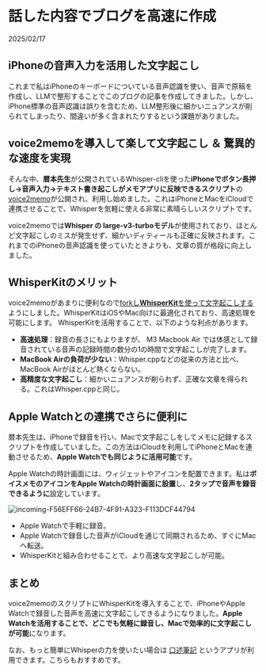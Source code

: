 # 話した内容でブログを高速に作成

2025/02/17

## iPhoneの音声入力を活用した文字起こし

これまで私はiPhoneのキーボードについている音声認識を使い、音声で原稿を作成し、LLMで整形することでこのブログの記事を作成してきました。しかし、iPhone標準の音声認識は誤りを含むため、LLM整形後に細かいニュアンスが削られてしまったり、間違いが多く含まれたりするという課題がありました。

## voice2memoを導入して楽して文字起こし ＆ 驚異的な速度を実現

そんな中、**暦本先生**が公開されているWhisper-cliを使った**iPhoneでボタン長押し→音声入力→テキスト書き起こしがメモアプリに反映できるスクリプト**の[voice2memo](https://github.com/rkmt/voice2memo)が公開され、利用し始めました。これはiPhoneとMacをiCloudで連携させることで、Whisperを気軽に使える非常に素晴らしいスクリプトです。  

voice2memoでは**Whisper の large-v3-turboモデル**が使用されており、ほとんど文字起こしのミスが発生せず、細かいディティールも正確に反映されます。これまでのiPhoneの音声認識を使っていたときよりも、文章の質が格段に向上しました。

## WhisperKitのメリット

voice2memoがあまりに便利なので[forkし**WhisperKit**を使って文字起こしする](https://github.com/yossato/voice2memo)ようにしました。WhisperKitはiOSやMac向けに最適化されており、高速処理を可能にします。
WhisperKitを活用することで、以下のような利点があります。

- **高速処理**：録音の長さにもよりますが、 M3 Macbook Air では体感として録音されている音声の記録時間の数分の1の時間で文字起こしが完了します。
- **MacBook Airの負荷が少ない**：Whisper.cppなどの従来の方法と比べ、MacBook Airがほとんど熱くならない。
- **高精度な文字起こし**：細かいニュアンスが削られず、正確な文章を得られる。これはWhisper.cppと同じ。

## Apple Watchとの連携でさらに便利に

暦本先生は、iPhoneで録音を行い、Macで文字起こしをしてメモに記録するスクリプトを作成していました。この方法はiCloudを利用してiPhoneとMacを連動させるため、**Apple Watchでも同じように活用可能**です。

Apple Watchの時計画面には、ウィジェットやアイコンを配置できます。私は**ボイスメモのアイコンをApple Watchの時計画面に設置**し、**2タップで音声を録音できるように**設定しています。

![incoming-F56EFF66-24B7-4F91-A323-F113DCF44794](https://github.com/user-attachments/assets/c83d5c29-3515-4520-b366-877fde96b4a5)

- Apple Watchで手軽に録音。
- Apple Watchで録音した音声がiCloudを通じて同期されるため、すぐにMacへ転送。
- WhisperKitと組み合わせることで、より高速な文字起こしが可能。

## まとめ

voice2memoのスクリプトにWhisperKitを導入することで、iPhoneやApple Watchで録音した音声を高速に文字起こしできるようになりました。**Apple Watchを活用することで、どこでも気軽に録音し、Macで効率的に文字起こしが可能**になります。

なお、もっと簡単にWhisperの力を使いたい場合は [口述筆記](https://apps.apple.com/jp/app/%E5%8F%A3%E8%BF%B0%E7%AD%86%E8%A8%98/id6499276794) というアプリが利用できます。こちらもおすすめです。    
